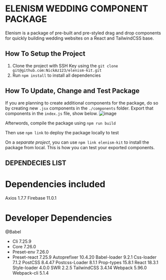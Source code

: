 # ELENISM WEDDING COMPONENT PACKAGE
Elenism is a package of pre-built and pre-styled drag and drop components for quickly building wedding websites on a React and TailwindCSS base.

## How To Setup the Project
1. Clone the project with SSH Key using the ```git clone git@github.com:NickAz123/elenism-kit.git```
2. Run ```npm install``` to install all dependencies

## How To Update, Change and Test Package
If you are planning to create additional components for the package, do so by creating new ```.jsx``` components in the ```./components``` folder. Export that components in the ```index.js``` file, show below.
![image](https://github.com/user-attachments/assets/c0c228de-20e4-4bb8-8e5c-5deaf243b2a2)

Afterwords, compile the package using ```npm run build```

Then use ```npm link``` to deploy the package locally to test

On a _separate project_, you can use ```npm link elenism-kit``` to install the package from local. This is how you can test your exported components.

## DEPENDECIES LIST

# Dependencies included
Axios 1.7.7
Firebase 11.0.1

# Developer Dependencies
@Babel
- Cli 7.25.9
- Core 7.26.0
- Preset-env 7.26.0
- Preset-react 7.25.9
Autoprefixer 10.4.20
Babel-loader 9.2.1
Css-loader 7.1.2
PostCSS 8.4.47
Postcss-Loader 8.1.1
Prop-types 15.8.1
React 18.3.1
Style-loader 4.0.0
SWR 2.2.5
TailwindCSS 3.4.14
Webpack 5.96.0
Webpack-cli 5.1.4
